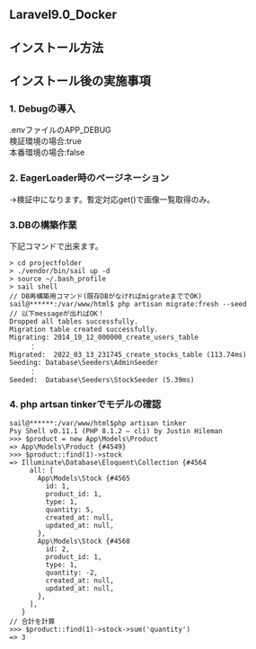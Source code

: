 ## Laravel9.0_Docker
## インストール方法

## インストール後の実施事項
### 1. Debugの導入
.envファイルのAPP_DEBUG<br/>
検証環境の場合:true<br/>
本番環境の場合:false

### 2. EagerLoader時のページネーション
→検証中になります。暫定対応get()で画像一覧取得のみ。

### 3.DBの構築作業
下記コマンドで出来ます。<br/>
```
> cd projectfolder
> ./vendor/bin/sail up -d
> source ~/.bash_profile
> sail shell
// DB再構築用コマンド(既存DBがなければmigrateまででOK)
sail@******:/var/www/html$ php artisan migrate:fresh --seed
// 以下messageが出ればOK！
Dropped all tables successfully.
Migration table created successfully.
Migrating: 2014_10_12_000000_create_users_table
　　　：
Migrated:  2022_03_13_231745_create_stocks_table (113.74ms)
Seeding: Database\Seeders\AdminSeeder
　　　：
Seeded:  Database\Seeders\StockSeeder (5.39ms)
```
### 4. php artsan tinkerでモデルの確認
```
sail@******:/var/www/html$php artisan tinker
Psy Shell v0.11.1 (PHP 8.1.2 — cli) by Justin Hileman
>>> $product = new App\Models\Product
=> App\Models\Product {#4549}
>>> $product::find(1)->stock
=> Illuminate\Database\Eloquent\Collection {#4564
     all: [
       App\Models\Stock {#4565
         id: 1,
         product_id: 1,
         type: 1,
         quantity: 5,
         created_at: null,
         updated_at: null,
       },
       App\Models\Stock {#4568
         id: 2,
         product_id: 1,
         type: 1,
         quantity: -2,
         created_at: null,
         updated_at: null,
       },
     ],
   }
// 合計を計算
>>> $product::find(1)->stock->sum('quantity')
=> 3
```
